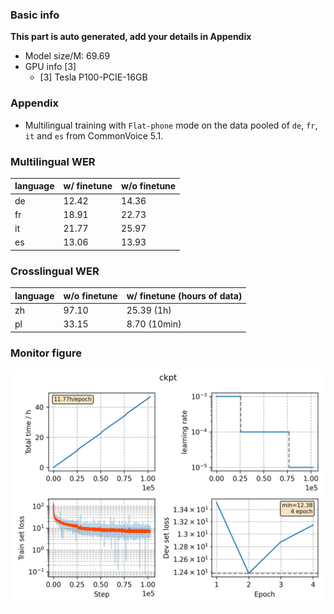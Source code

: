 ### Basic info

**This part is auto generated, add your details in Appendix**

* Model size/M: 69.69
* GPU info \[3\]
  * \[3\] Tesla P100-PCIE-16GB

### Appendix

* Multilingual training with `Flat-phone` mode on the data pooled of `de`, `fr`, `it` and `es` from CommonVoice 5.1.

### Multilingual WER

|language|w/ finetune|w/o finetune| 
|---|---|---|
|de|12.42|14.36|
|fr|18.91|22.73|
|it|21.77|25.97|
|es|13.06|13.93|


### Crosslingual WER

|language|w/o finetune| w/ finetune (hours of data)|
|---|---|---|
|zh|97.10|25.39 (1h)|
|pl|33.15|8.70 (10min)|


### Monitor figure
![monitor](./monitor.png)
